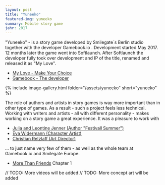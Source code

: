 ```yaml
---
layout: post
title: "Yuneeko"
featured-img: yuneeko
summary: Mobile story game
jahr: 2017
---
```

"Yuneeko" - is a story game  developed by Smilegate´s Berlin studio  together with the developer  Gamebook.io .  Development started May 2017.  12 months later the game went into Softlaunch.  After Softlaunch the developer fully took over development and IP of the title, renamed and released it as "My Love".


* [My Love - Make Your Choice](https://myloveapp.com)
* [Gamebook - The developer](https://gamebook.io)



{% include image-gallery.html folder="/assets/yuneeko" short="yuneeko" %}


The role of authors and artists in story games is way more important than in other type of games. As a result - such a project feels less technical.  Working with   writers and artists - all with different personality - makes working on a story game a great experience.   It was a pleasure to work with 
* [Julia and Leontine Jenner (Author "Festivall Summer")](https://www.julia-jenner.com/)
* [Eva Widermann (Character Artist)](https://evawidermann.artstation.com/)
* [Christian Retzlaff (Art Director)](https://www.christianretzlaff.com/)

... to just name very few of them - as well as the whole team at Gamebook.io and Smilegate Europe.

* [More Than Friends](https://youtu.be/FNmiVQADTD0) Chapter 1

// TODO: More videos will be added
// TODO: More concept art will be added


